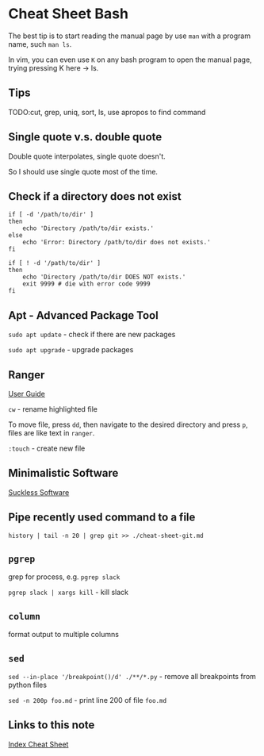# Cheat Sheet Bash

The best tip is to start reading the manual page by use `man` with a program name, such `man ls`.

In vim, you can even use `K` on any bash program to open the manual page, trying pressing K here -> ls.

## Tips

TODO:cut, grep, uniq, sort, ls, use apropos to find command

## Single quote v.s. double quote

Double quote interpolates, single quote doesn't.

So I should use single quote most of the time.


## Check if a directory does not exist ###

```
if [ -d '/path/to/dir' ] 
then
    echo 'Directory /path/to/dir exists.' 
else
    echo 'Error: Directory /path/to/dir does not exists.'
fi
```

```
if [ ! -d '/path/to/dir' ] 
then
    echo 'Directory /path/to/dir DOES NOT exists.' 
    exit 9999 # die with error code 9999
fi
```

## Apt - Advanced Package Tool

`sudo apt update` - check if there are new packages

`sudo apt upgrade` - upgrade packages

## Ranger

[User Guide](https://github.com/ranger/ranger/wiki/Official-user-guide)

`cw` - rename highlighted file

To move file, press `dd`, then navigate to the desired directory and press `p`, files are like text in `ranger`.

`:touch` - create new file

## Minimalistic Software

[Suckless Software](https://suckless.org/rocks/)


## Pipe recently used command to a file

```
history | tail -n 20 | grep git >> ./cheat-sheet-git.md 
```

## `pgrep`

grep for process, e.g. `pgrep slack`

`pgrep slack | xargs kill` - kill slack

## `column`

format output to multiple columns

## `sed`

`sed --in-place '/breakpoint()/d' ./**/*.py` - remove all breakpoints from python files

`sed -n 200p foo.md` - print line 200 of file `foo.md`


## Links to this note

[Index Cheat Sheet](index-cheat-sheet.md)

